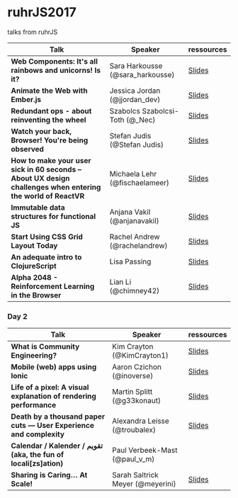 # ruhrJS2017
talks from ruhrJS


| Talk       | Speaker           | ressources  |
| ------------- |-------------| -----|
| **Web Components: It's all rainbows and unicorns! Is it?** | Sara Harkousse (@sara_harkousse) | [Slides](http://slides.com/sara_harkousse/web-components-talk-ruhrjs-2017#/) |
| **Animate the Web with Ember.js** | Jessica Jordan (@jjordan_dev)	| [Slides](https://jessica-jordan.github.io/animate-the-web-with-emberjs/) |
| **Redundant ops - about reinventing the wheel** | Szabolcs Szabolcsi-Toth	(@_Nec) | [Slides](https://www.slideshare.net/SzabolcsTth2/redundant-devops) |
| **Watch your back, Browser! You're being observed** | Stefan Judis (@Stefan Judis) | [Slides](https://speakerdeck.com/stefanjudis/watch-your-back-browser-youre-being-observed) | 
| **How to make your user sick in 60 seconds – About UX design challenges when entering the world of ReactVR** | Michaela Lehr (@fischaelameer) | [Slides](https://www.slideshare.net/geildanke/how-to-make-your-users-sick-in-60-seconds-about-ux-design-webvr-and-react-vr/1) |
| **Immutable data structures for functional JS** | Anjana Vakil (@anjanavakil) | [Slides](https://speakerdeck.com/vakila/immutable-data-structures-for-functional-javascript) |
| **Start Using CSS Grid Layout Today** | Rachel Andrew (@rachelandrew)	| [Slides](https://rachelandrew.co.uk/speaking/event/ruhrjs-2017) |
| **An adequate intro to ClojureScript** | Lisa Passing | [Slides](https://lislis.de/talks/adequate-cljs) |
| **Alpha 2048 - Reinforcement Learning in the Browser** | Lian Li	(@chimney42) | [Slides](https://chimney42.github.io/#/) |

### Day 2
| Talk       | Speaker           | ressources  |
| ------------- |-------------| -----|
| **What is Community Engineering?** | Kim Crayton (@KimCrayton1) | [Slides](https://t.co/YhVyhkHvII) |
| **Mobile (web) apps using Ionic** | Aaron Czichon	(@inoverse) | [Slides](https://docs.google.com/presentation/d/1c3mIrCvtab3iaAYEeXM9IJUaB8WUWY4B2sX4IL3t95A/edit?usp=sharing) | 
| **Life of a pixel: A visual explanation of rendering performance** | Martin Splitt	(@g33konaut) | [Slides](https://bit.ly/ruhrjs17-renderperf) |
| **Death by a thousand paper cuts — User Experience and complexity** | Alexandra Leisse	(@troubalex) | [Slides](http://slides.com/alexandraleisse/deck/fullscreen#/) |
| **Calendar / Kalender / تقويم (aka, the fun of locali[zs]ation)** | Paul Verbeek-Mast	(@paul_v_m) | <todo> |
| **Sharing is Caring… At Scale!** |  Sarah Saltrick Meyer	(@meyerini) | [Slides](https://github.com/sarahmeyer/sharing-is-caring) |
